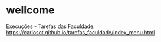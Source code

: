 # wellcome

Execuções - Tarefas das Faculdade: https://carlosot.github.io/tarefas_faculdade/index_menu.html
